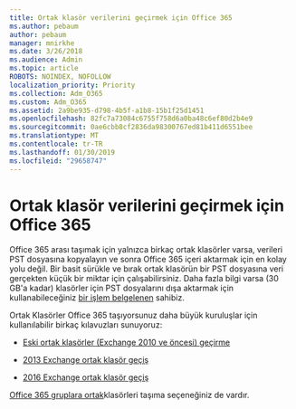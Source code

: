```yaml
---
title: Ortak klasör verilerini geçirmek için Office 365
ms.author: pebaum
author: pebaum
manager: mnirkhe
ms.date: 3/26/2018
ms.audience: Admin
ms.topic: article
ROBOTS: NOINDEX, NOFOLLOW
localization_priority: Priority
ms.collection: Adm_O365
ms.custom: Adm_O365
ms.assetid: 2a9be935-d798-4b5f-a1b8-15b1f25d1451
ms.openlocfilehash: 82fc7a73084c6755f758d6a0ba48c6ef80d2b4e9
ms.sourcegitcommit: 0ae6cbb8cf2836da98300767ed81b411d6551bee
ms.translationtype: MT
ms.contentlocale: tr-TR
ms.lasthandoff: 01/30/2019
ms.locfileid: "29658747"
---
```

# <a name="migrate-public-folder-data-to-office-365"></a>Ortak klasör verilerini geçirmek için Office 365

Office 365 arası taşımak için yalnızca birkaç ortak klasörler varsa, verileri PST dosyasına kopyalayın ve sonra Office 365 içeri aktarmak için en kolay yolu değil. Bir basit sürükle ve bırak ortak klasörün bir PST dosyasına veri gerçekten küçük bir miktar için çalışabilirsiniz. Daha fazla bilgi varsa (30 GB'a kadar) klasörler için PST dosyalarını dışa aktarmak için kullanabileceğiniz [bir işlem belgelenen](https://technet.microsoft.com/library/dn874017%28v=exchg.150%29.aspx#PSTMigrate) sahibiz. 
  
Ortak Klasörler Office 365 taşıyorsunuz daha büyük kuruluşlar için kullanılabilir birkaç kılavuzları sunuyoruz:
  
- [Eski ortak klasörler (Exchange 2010 ve öncesi) geçirme](https://technet.microsoft.com/library/dn874017%28v=exchg.150%29.aspx)
    
- [2013 Exchange ortak klasör geçiş](https://technet.microsoft.com/library/mt798260%28v=exchg.150%29.aspx)
    
- [2016 Exchange ortak klasör geçiş](https://technet.microsoft.com/library/mt798260%28v=exchg.160%29.aspx)
    
[Office 365 gruplara ortak](https://technet.microsoft.com/library/mt843872%28v=exchg.150%29.aspx)klasörleri taşıma seçeneğiniz de vardır.
  

